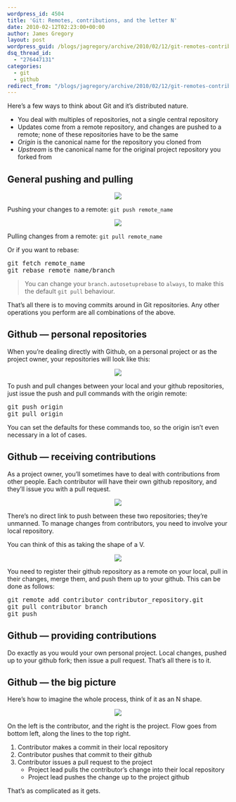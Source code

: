 ```yaml
---
wordpress_id: 4504
title: 'Git: Remotes, contributions, and the letter N'
date: 2010-02-12T02:23:00+00:00
author: James Gregory
layout: post
wordpress_guid: /blogs/jagregory/archive/2010/02/12/git-remotes-contributions-and-the-letter-n.aspx
dsq_thread_id:
  - "276447131"
categories:
  - git
  - github
redirect_from: "/blogs/jagregory/archive/2010/02/12/git-remotes-contributions-and-the-letter-n.aspx/"
---
```

Here&#8217;s a few ways to think about Git and it&#8217;s distributed nature.

  * You deal with multiples of repositories, not a single central repository
  * Updates come from a remote repository, and changes are pushed to a remote; none of these repositories have to be the same
  * _Origin_ is the canonical name for the repository you cloned from
  * _Upstream_ is the canonical name for the original project repository you forked from

## General pushing and pulling

<p style="text-align:center">
  <img src="http://lostechies.com/content/jamesgregory/uploads/2011/03.GitRemotes/remote-1.png" />
</p>

Pushing your changes to a remote: `git push remote_name`

<p style="text-align:center">
  <img src="http://lostechies.com/content/jamesgregory/uploads/2011/03.GitRemotes/remote-2.png" />
</p>

Pulling changes from a remote: `git pull remote_name`

Or if you want to rebase:

<pre>git fetch remote_name
git rebase remote_name/branch</pre>

> You can change your `branch.autosetuprebase` to `always`, to make this the default `git pull` behaviour.

That&#8217;s all there is to moving commits around in Git repositories. Any other operations you perform are all combinations of the above.

## Github &mdash; personal repositories

When you&#8217;re dealing directly with Github, on a personal project or as the project owner, your repositories will look like this:

<p style="text-align:center">
  <img src="http://lostechies.com/content/jamesgregory/uploads/2011/03.GitRemotes/remote-3.png" />
</p>

To push and pull changes between your local and your github repositories, just issue the push and pull commands with the origin remote:

<pre>git push origin
git pull origin</pre>

You can set the defaults for these commands too, so the origin isn&#8217;t even necessary in a lot of cases.

## Github &mdash; receiving contributions

As a project owner, you&#8217;ll sometimes have to deal with contributions from other people. Each contributor will have their own github repository, and they&#8217;ll issue you with a pull request.

<p style="text-align:center">
  <img src="http://lostechies.com/content/jamesgregory/uploads/2011/03.GitRemotes/remote-4.png" />
</p>

There&#8217;s no direct link to push between these two repositories; they&#8217;re unmanned. To manage changes from contributors, you need to involve your local repository.

You can think of this as taking the shape of a V.

<p style="text-align:center">
  <img src="http://lostechies.com/content/jamesgregory/uploads/2011/03.GitRemotes/remote-5.png" />
</p>

You need to register their github repository as a remote on your local, pull in their changes, merge them, and push them up to your github. This can be done as follows:

<pre>git remote add contributor contributor_repository.git
git pull contributor branch
git push</pre>

## Github &mdash; providing contributions

Do exactly as you would your own personal project. Local changes, pushed up to your github fork; then issue a pull request. That&#8217;s all there is to it.

## Github &mdash; the big picture

Here&#8217;s how to imagine the whole process, think of it as an N shape.

<p style="text-align:center">
  <img src="http://lostechies.com/content/jamesgregory/uploads/2011/03.GitRemotes/remote-6.png" />
</p>

On the left is the contributor, and the right is the project. Flow goes from bottom left, along the lines to the top right.

  1. Contributor makes a commit in their local repository
  2. Contributor pushes that commit to their github
  3. Contributor issues a pull request to the project 
      * Project lead pulls the contributor&#8217;s change into their local repository
      * Project lead pushes the change up to the project github</ol> 
    That&#8217;s as complicated as it gets.